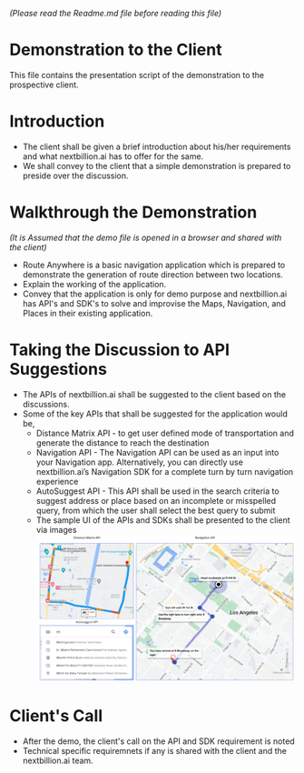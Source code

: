 _(Please read the Readme.md file before reading this file)_
# Demonstration to the Client
This file contains the presentation script of the demonstration to the prospective client.

# Introduction
- The client shall be given a brief introduction about his/her requirements and what nextbillion.ai has to offer for the same.
- We shall convey to the client that a simple demonstration is prepared to preside over the discussion.

# Walkthrough the Demonstration
_(It is Assumed that the demo file is opened in a browser and shared with the client)_
- Route Anywhere is a basic navigation application which is prepared to demonstrate the generation of route direction between two locations.
- Explain the working of the application.
- Convey that the application is only for demo purpose and nextbillion.ai has API's and SDK's to solve and improvise the Maps, Navigation, and Places in their existing application.

# Taking the Discussion to API Suggestions
- The APIs of nextbillion.ai shall be suggested to the client based on the discussions.
- Some of the key APIs that shall be suggested for the application would be, 
  - Distance Matrix API - to get user defined mode of transportation and generate the distance to reach the destination
  - Navigation API - The Navigation API can be used as an input into your Navigation app. Alternatively, you can directly use nextbillion.ai’s Navigation SDK for a complete turn by turn navigation experience
  - AutoSuggest API - This API shall be used in the search criteria to suggest address or place based on an incomplete or misspelled query, from which the user shall select the best query to submit
  - The sample UI of the APIs and SDKs shall be presented to the client via images
![APIImages](Picture1.png)

# Client's Call
- After the demo, the client's call on the API and SDK requirement is noted
- Technical specific requiremnets if any is shared with the client and the nextbillion.ai team.
